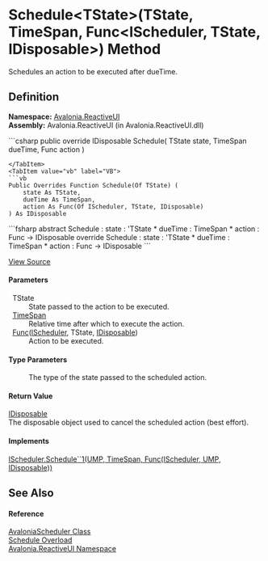 # Schedule&lt;TState&gt;(TState, TimeSpan, Func&lt;IScheduler, TState, IDisposable&gt;) Method


Schedules an action to be executed after dueTime.



## Definition
**Namespace:** <a href="N_Avalonia_ReactiveUI">Avalonia.ReactiveUI</a>  
**Assembly:** Avalonia.ReactiveUI (in Avalonia.ReactiveUI.dll)

<Tabs groupId="api-code-preview">
<TabItem value="csharp" label="C#">
```csharp
public override IDisposable Schedule<TState>(
	TState state,
	TimeSpan dueTime,
	Func<IScheduler, TState, IDisposable> action
)

```
</TabItem>
<TabItem value="vb" label="VB">
```vb
Public Overrides Function Schedule(Of TState) ( 
	state As TState,
	dueTime As TimeSpan,
	action As Func(Of IScheduler, TState, IDisposable)
) As IDisposable
```
</TabItem>
<TabItem value="fsharp" label="F#">
```fsharp
abstract Schedule : 
        state : 'TState * 
        dueTime : TimeSpan * 
        action : Func<IScheduler, 'TState, IDisposable> -> IDisposable 
override Schedule : 
        state : 'TState * 
        dueTime : TimeSpan * 
        action : Func<IScheduler, 'TState, IDisposable> -> IDisposable 
```
</TabItem>
</Tabs>



<a href="https://github.com/AvaloniaUI/Avalonia/tree/master/src/Avalonia.ReactiveUI/AvaloniaScheduler.cs#L57" title="View the source code">View Source</a>



#### Parameters
<dl><dt>  TState</dt><dd>State passed to the action to be executed.</dd><dt>  <a href="https://learn.microsoft.com/dotnet/api/system.timespan" target="_blank" rel="noopener noreferrer">TimeSpan</a></dt><dd>Relative time after which to execute the action.</dd><dt>  <a href="https://learn.microsoft.com/dotnet/api/system.func-3" target="_blank" rel="noopener noreferrer">Func</a>(<a href="https://learn.microsoft.com/dotnet/api/system.reactive.concurrency.ischeduler" target="_blank" rel="noopener noreferrer">IScheduler</a>, TState, <a href="https://learn.microsoft.com/dotnet/api/system.idisposable" target="_blank" rel="noopener noreferrer">IDisposable</a>)</dt><dd>Action to be executed.</dd></dl>

#### Type Parameters
<dl><dt /><dd>The type of the state passed to the scheduled action.</dd></dl>

#### Return Value
<a href="https://learn.microsoft.com/dotnet/api/system.idisposable" target="_blank" rel="noopener noreferrer">IDisposable</a>  
The disposable object used to cancel the scheduled action (best effort).

#### Implements
<a href="https://learn.microsoft.com/dotnet/api/system.reactive.concurrency.ischeduler.schedule" target="_blank" rel="noopener noreferrer">IScheduler.Schedule``1(UMP, TimeSpan, Func(IScheduler, UMP, IDisposable))</a>  


## See Also


#### Reference
<a href="T_Avalonia_ReactiveUI_AvaloniaScheduler">AvaloniaScheduler Class</a>  
<a href="Overload_Avalonia_ReactiveUI_AvaloniaScheduler_Schedule">Schedule Overload</a>  
<a href="N_Avalonia_ReactiveUI">Avalonia.ReactiveUI Namespace</a>  

